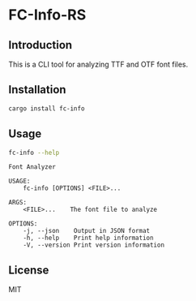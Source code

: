 # FC-Info-RS

## Introduction

This is a CLI tool for analyzing TTF and OTF font files.

## Installation

```bash
cargo install fc-info
```

## Usage

```bash
fc-info --help
```

```
Font Analyzer

USAGE:
    fc-info [OPTIONS] <FILE>...

ARGS:
    <FILE>...    The font file to analyze

OPTIONS:
    -j, --json    Output in JSON format
    -h, --help    Print help information
    -V, --version Print version information
```

## License

MIT
